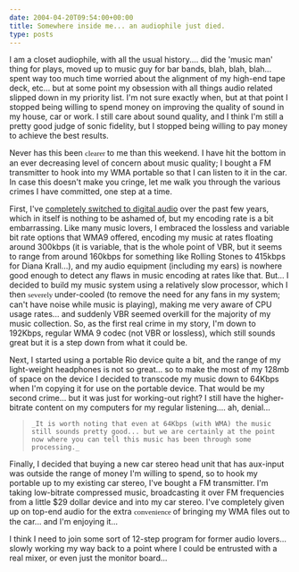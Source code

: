 ```yaml
---
date: 2004-04-20T09:54:00+00:00
title: Somewhere inside me... an audiophile just died.
type: posts
---
```

I am a closet audiophile, with all the usual history.... did the 'music man' thing for plays, moved up to music guy for bar bands, blah, blah, blah... spent way too much time worried about the alignment of my high-end tape deck, etc... but at some point my obsession with all things audio related slipped down in my priority list. I'm not sure exactly when, but at that point I stopped being willing to spend money on improving the quality of sound in my house, car or work. I still care about sound quality, and I think I'm still a pretty good judge of sonic fidelity, but I stopped being willing to pay money to achieve the best results.

Never has this been <span style="FONT-SIZE: 10pt; FONT-FAMILY: Verdana; mso-fareast-font-family: 'Times New Roman'; mso-bidi-font-family: 'Times New Roman'; mso-ansi-language: EN-US; mso-fareast-language: EN-US; mso-bidi-language: AR-SA">clearer </span>to me than this weekend. I have hit the bottom in an ever decreasing level of concern about music quality; I bought a FM transmitter to hook into my WMA portable so that I can listen to it in the car. In case this doesn't make you cringe, let me walk you through the various crimes I have committed, one step at a time.

First, I've [completely switched to digital audio](http://www.duncanmackenzie.net/musicxp) over the past few years, which in itself is nothing to be ashamed of, but my encoding rate is a bit embarrassing. Like many music lovers, I embraced the lossless and variable bit rate options that WMA9 offered, encoding my music at rates floating around 300kbps (it is variable, that is the whole point of VBR, but it seems to range from around 160kbps for something like Rolling Stones to 415kbps for Diana Krall...), and my audio equipment (including my ears) is nowhere good enough to detect any flaws in music encoding at rates like that. But... I decided to build my music system using a relatively slow processor, which I then <span style="FONT-SIZE: 10pt; FONT-FAMILY: Verdana; mso-fareast-font-family: 'Times New Roman'; mso-bidi-font-family: 'Times New Roman'; mso-ansi-language: EN-US; mso-fareast-language: EN-US; mso-bidi-language: AR-SA">severely </span>under-cooled (to remove the need for any fans in my system; can't have noise while music is playing), making me very aware of CPU usage rates... and suddenly VBR seemed overkill for the majority of my music collection. So, as the first real crime in my story, I'm down to 192Kbps, regular WMA 9 codec (not VBR or lossless), which still sounds great but it is a step down from what it could be.

Next, I started using a portable Rio device quite a bit, and the range of my light-weight headphones is not so great... so to make the most of my 128mb of space on the device I decided to transcode my music down to 64Kbps when I'm copying it for use on the portable device. That would be my second crime... but it was just for working-out right? I still have the higher-bitrate content on my computers for my regular listening.... ah, denial...

<blockquote dir="ltr" style="MARGIN-RIGHT: 0px">

    _It is worth noting that even at 64Kbps (with WMA) the music still sounds pretty good... but we are certainly at the point now where you can tell this music has been through some processing._

</blockquote>

Finally, I decided that buying a new car stereo head unit that has aux-input was outside the range of money I'm willing to spend, so to hook my portable up to my existing car stereo, I've bought a FM transmitter. I'm taking low-bitrate compressed music, broadcasting it over FM frequencies from a little $29 dollar device and into my car stereo. I've completely given up on top-end audio for the extra <span style="FONT-SIZE: 10pt; FONT-FAMILY: Verdana; mso-fareast-font-family: 'Times New Roman'; mso-bidi-font-family: 'Times New Roman'; mso-ansi-language: EN-US; mso-fareast-language: EN-US; mso-bidi-language: AR-SA">convenience </span>of bringing my WMA files out to the car... and I'm enjoying it...

I think I need to join some sort of 12-step program for former audio lovers... slowly working my way back to a point where I could be entrusted with a real mixer, or even just the monitor board...
